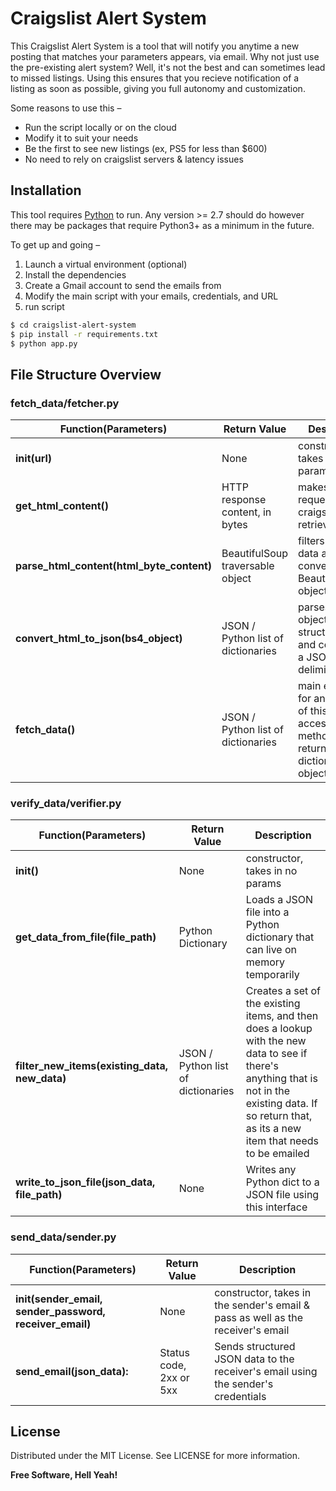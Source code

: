 # Craigslist Alert System

This Craigslist Alert System is a tool that will notify you anytime a new posting that matches your parameters appears, via email. Why not just use the pre-existing alert system? Well, it's not the best and can sometimes lead to missed listings. Using this ensures that you recieve notification of a listing as soon as possible, giving you full autonomy and customization. 

Some reasons to use this –

- Run the script locally or on the cloud
- Modify it to suit your needs
- Be the first to see new listings (ex, PS5 for less than $600)
- No need to rely on craigslist servers & latency issues

## Installation

This tool requires [Python](https://python.org/) to run. Any version >= 2.7 should do however there may be packages that require Python3+ as a minimum in the future.

To get up and going –

1. Launch a virtual environment (optional)
2. Install the dependencies
3. Create a Gmail account to send the emails from
4. Modify the main script with your emails, credentials, and URL
5. run script
    
```sh
$ cd craigslist-alert-system
$ pip install -r requirements.txt
$ python app.py
```

## File Structure Overview

### fetch_data/fetcher.py 
| Function(Parameters) | Return Value | Description |
| ------ | ------ | ------ |
| **init(url)** | None | constructor, takes in URL as param |
| **get_html_content()** | HTTP response content, in bytes | makes an HTTP request to craigslist.org to retrieve HTML |
| **parse_html_content(html_byte_content)** | BeautifulSoup traversable object |filters HTML for data and converts to a BeautifulSoup object |
| **convert_html_to_json(bs4_object)** | JSON / Python list of dictionaries |parses BS4 object for structured data and converts to a JSON delimited object |
| **fetch_data()** | JSON / Python list of dictionaries | main entry point for an instance of this class, accesses self methods to return a dictionary/JSON object of data |

### verify_data/verifier.py
| Function(Parameters) | Return Value | Description |
| ------ | ------ | ------ |
| **init()** | None | constructor, takes in no params |
| **get_data_from_file(file_path)** | Python Dictionary | Loads a JSON file into a Python dictionary that can live on memory temporarily |
| **filter_new_items(existing_data, new_data)** | JSON / Python list of dictionaries | Creates a set of the existing items, and then does a lookup with the new data to see if there's anything that is not in the existing data. If so return that, as its a new item that needs to be emailed |
| **write_to_json_file(json_data, file_path)** | None | Writes any Python dict to a JSON file using this interface |

### send_data/sender.py
| Function(Parameters) | Return Value | Description |
| ------ | ------ | ------ |
| **init(sender_email, sender_password, receiver_email)** | None | constructor, takes in the sender's email & pass as well as the receiver's email |
| **send_email(json_data):** | Status code, 2xx or 5xx | Sends structured JSON data to the receiver's email using the sender's credentials |

## License

Distributed under the MIT License. See LICENSE for more information.

**Free Software, Hell Yeah!**


